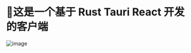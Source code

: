 # 🍍这是一个基于 Rust Tauri React 开发的客户端

![image](https://github.com/changmen1/rust_tauri/assets/164463472/da9421ed-b96c-49c4-a9b1-0f41995ee6b1)
